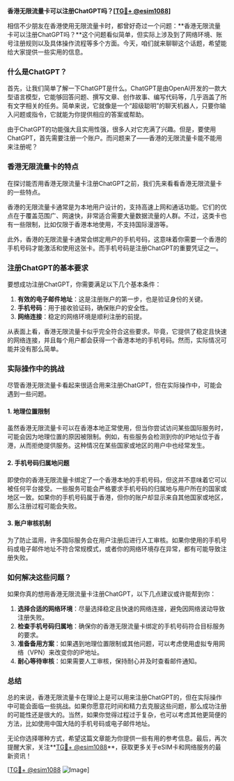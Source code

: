 **香港无限流量卡可以注册ChatGPT吗？[[TG💪+ @esim1088](https://t.me/s/esim1088)]**

相信不少朋友在香港使用无限流量卡时，都曾好奇过一个问题：**香港无限流量卡可以注册ChatGPT吗？**这个问题看似简单，但实际上涉及到了网络环境、账号注册规则以及具体操作流程等多个方面。今天，咱们就来聊聊这个话题，希望能给大家提供一些实用的信息。

### 什么是ChatGPT？

首先，让我们简单了解一下ChatGPT是什么。ChatGPT是由OpenAI开发的一款大型语言模型，它能够回答问题、撰写文章、创作故事、编写代码等，几乎涵盖了所有文字相关的任务。简单来说，它就像是一个“超级聪明”的聊天机器人，只要你输入问题或指令，它就能为你提供相应的答案或帮助。

由于ChatGPT的功能强大且实用性强，很多人对它充满了兴趣。但是，要使用ChatGPT，首先需要注册一个账户。而问题来了——香港的无限流量卡能不能用来注册呢？

### 香港无限流量卡的特点

在探讨能否用香港无限流量卡注册ChatGPT之前，我们先来看看香港无限流量卡的一些特点。

香港的无限流量卡通常是为本地用户设计的，支持高速上网和通话功能。它们的优点在于覆盖范围广、网速快，非常适合需要大量数据流量的人群。不过，这类卡也有一些限制，比如仅限于香港本地使用，不支持国际漫游等。

此外，香港的无限流量卡通常会绑定用户的手机号码，这意味着你需要一个香港的手机号码才能激活和使用这张卡。而手机号码是注册ChatGPT的重要凭证之一。

### 注册ChatGPT的基本要求

要想成功注册ChatGPT，你需要满足以下几个基本条件：

1. **有效的电子邮件地址**：这是注册账户的第一步，也是验证身份的关键。
2. **手机号码**：用于接收验证码，确保账户的安全性。
3. **网络连接**：稳定的网络环境是顺利注册的前提。

从表面上看，香港无限流量卡似乎完全符合这些要求。毕竟，它提供了稳定且快速的网络连接，并且每个用户都会获得一个香港本地的手机号码。然而，实际情况可能并没有那么简单。

### 实际操作中的挑战

尽管香港无限流量卡看起来很适合用来注册ChatGPT，但在实际操作中，可能会遇到一些问题。

#### 1. 地理位置限制

虽然香港无限流量卡可以在香港本地正常使用，但当你尝试访问某些国际服务时，可能会因为地理位置的原因被限制。例如，有些服务会检测到你的IP地址位于香港，从而拒绝提供服务。这种情况在某些国家或地区的用户中也经常发生。

#### 2. 手机号码归属地问题

即使你的香港无限流量卡绑定了一个香港本地的手机号码，但这并不意味着它可以被任何平台接受。一些服务可能会严格要求手机号码的归属地与用户所在的国家或地区一致。如果你的手机号码属于香港，但你的账户却显示来自其他国家或地区，那么注册过程可能会失败。

#### 3. 账户审核机制

为了防止滥用，许多国际服务会在用户注册后进行人工审核。如果你使用的手机号码或电子邮件地址不符合常规模式，或者你的网络环境存在异常，都有可能导致注册失败。

### 如何解决这些问题？

如果你真的想用香港无限流量卡注册ChatGPT，以下几点建议或许能帮到你：

1. **选择合适的网络环境**：尽量选择稳定且快速的网络连接，避免因网络波动导致注册失败。
2. **检查手机号码归属地**：确保你的香港无限流量卡绑定的手机号码符合目标服务的要求。
3. **准备备用方案**：如果遇到地理位置限制或其他问题，可以考虑使用虚拟专用网络（VPN）来改变你的IP地址。
4. **耐心等待审核**：如果需要人工审核，保持耐心并及时查看邮件通知。

### 总结

总的来说，香港无限流量卡在理论上是可以用来注册ChatGPT的，但在实际操作中可能会面临一些挑战。如果你愿意花时间和精力去克服这些问题，那么成功注册的可能性还是很大的。当然，如果你觉得过程过于复杂，也可以考虑其他更简便的方法，比如使用中国大陆的手机号码或电子邮件地址。

无论你选择哪种方式，希望这篇文章能为你提供一些有用的参考信息。最后，再次提醒大家，关注**[TG💪+ @esim1088](https://t.me/s/esim1088)**，获取更多关于eSIM卡和网络服务的最新资讯！

[[TG💪+ @esim1088](https://t.me/s/esim1088) ![Image](https://i.postimg.cc/4NQfJmqS/Snipaste-2025-05-13-00-14-12.png)]